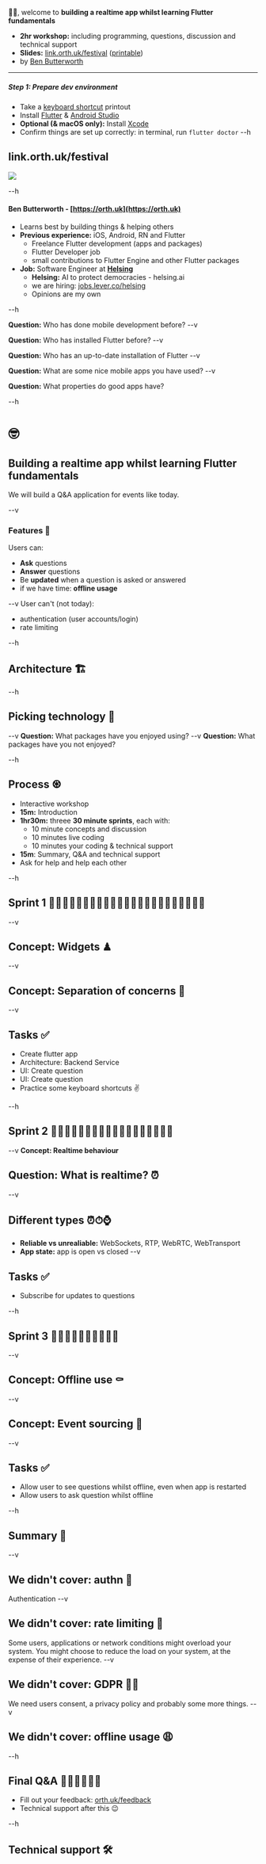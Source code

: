 👋😃, welcome to **building a realtime app whilst learning Flutter fundamentals**
- **2hr workshop:** including programming, questions, discussion and technical support
- **Slides:** [link.orth.uk/festival](https://link.orth.uk/festival) ([printable](https://orth.uk/workshops/realtime-flutter-app-slides/?print-pdf))
- by [Ben Butterworth](https://orth.uk)
<!--**Resources:** [link.orth.uk/festival](https://link.orth.uk/festival)-->
---
##### Step 1: Prepare dev environment
- Take a [keyboard shortcut](https://developer.android.com/studio/intro/keyboard-shortcuts) printout
- Install [Flutter](https://docs.flutter.dev/get-started/install) & [Android Studio](https://developer.android.com/studio/)
- **Optional (& macOS only):** Install [Xcode](https://developer.apple.com/xcode/)
- Confirm things are set up correctly: in terminal, run `flutter doctor`
--h
<!-- .slide: data-background="#ded9fc" -->
## link.orth.uk/festival
<a href="https://link.orth.uk/festival"><img class="r-stretch" src="./qr-code.png"></a>

--h
<!-- .slide: data-background="#ded9fc" -->
#### Ben Butterworth - [https://orth.uk](https://orth.uk)
- Learns best by building things & helping others
- **Previous experience:** iOS, Android, RN and Flutter
    - Freelance Flutter development (apps and packages)
    - Flutter Developer job
    - small contributions to Flutter Engine and other Flutter packages
- **Job:** Software Engineer at [**Helsing**](https://helsing.ai/)
    - **Helsing:** AI to protect democracies - helsing.ai
    - we are hiring: [jobs.lever.co/helsing](https://jobs.lever.co/Helsing)
    - Opinions are my own

--h
<!-- .slide: data-background="#504685" -->
**Question:** Who has done mobile development before?
--v
<!-- .slide: data-background="#ded9fc" -->
**Question:** Who has installed Flutter before?
--v
<!-- .slide: data-background="#504685" -->
**Question:** Who has an up-to-date installation of Flutter
--v
<!-- .slide: data-background="#ded9fc" -->
**Question:** What are some nice mobile apps you have used?
--v
<!-- .slide: data-background="#504685" -->
**Question:** What properties do good apps have?

--h
# 🤓

## Building a realtime app whilst learning Flutter fundamentals
We will build a Q&A application for events like today.

--v
### Features 🙉 
Users can:
- **Ask** questions
- **Answer** questions
- Be **updated** when a question is asked or answered
- if we have time: **offline usage** <!-- .element: class="fragment" data-fragment-index="1" -->

--v
User can't (not today): 
- authentication (user accounts/login)
- rate limiting

--h
## Architecture 🏗

--h
## Picking technology 🤯
--v
**Question:** What packages have you enjoyed using?
--v
**Question:** What packages have you not enjoyed?

--h
## Process ♼

- Interactive workshop
- **15m:** Introduction
- **1hr30m:** threee **30 minute sprints**, each with:
  - 10 minute concepts and discussion
  - 10 minutes live coding
  - 10 minutes your coding & technical support
- **15m**: Summary, Q&A and technical support
- Ask for help and help each other

--h
## Sprint 1 🏃🏿‍♀️🏃‍♀️🏃🏃🏼‍♂️🏃🏼‍♂️🏃‍♀️🏃🏃🏼‍♂️🏃🏼‍♂️🏃‍♀️
--v
## Concept: Widgets ♟
--v
## Concept: Separation of concerns 🥅
--v
## Tasks ✅
  - Create flutter app
  - Architecture: Backend Service
  - UI: Create question
  - UI: Create question
  - Practice some keyboard shortcuts ✌️

--h
## Sprint 2 🏃🏿‍♀️🏃‍♀️🏃🏃🏼‍♂️🏃🏼‍♂️🏃‍♀️🏃🏃🏼‍♂️
--v
**Concept: Realtime behaviour**
## **Question:** What is realtime? ⏰
--v
## Different types ⏰⏱⌚️
- **Reliable vs unrealiable:** WebSockets, RTP, WebRTC, WebTransport
- **App state:** app is open vs closed
--v
## Tasks ✅
- Subscribe for updates to questions

--h
## Sprint 3 🏃🏿‍♀️🏃‍♀️🏃🏃🏼‍♂️🏃
--v
## Concept: Offline use ⚰️
--v
## Concept: Event sourcing 🎃
--v
## Tasks ✅
- Allow user to see questions whilst offline, even when app is restarted
- Allow users to ask question whilst offline

--h
## Summary 📖
--v
## We didn't cover: authn 🪪
Authentication
--v
## We didn't cover: rate limiting 🍼
Some users, applications or network conditions might overload your system. You might choose to reduce the load on your system, at the expense of their experience.
--v
## We didn't cover: GDPR 👮‍♀️
We need users consent, a privacy policy and probably some more things.
--v
## We didn't cover: offline usage 😩

--h
## Final Q&A 🙋🏽‍🙋🙋🏽‍♀️
- Fill out your feedback: [orth.uk/feedback](https://orth.uk/feedback)
- Technical support after this 😉

--h
## Technical support 🛠
